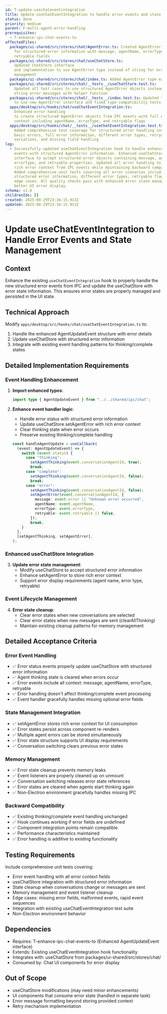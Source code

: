 ```yaml
---
id: T-update-usechateventintegration
title: Update useChatEventIntegration to handle error events and state management
status: done
priority: medium
parent: F-multi-agent-error-handling
prerequisites:
  - T-enhance-ipc-chat-events-to
affectedFiles:
  packages/ui-shared/src/stores/chat/AgentError.ts: Created AgentError interface
    for structured error information with message, agentName, errorType, and
    retryable fields
  packages/ui-shared/src/stores/chat/useChatStore.ts:
    Updated ChatStore interface
    and implementation to use AgentError type instead of string for error state
    management
  packages/ui-shared/src/stores/chat/index.ts: Added AgentError type export to barrel file for external consumption
  packages/ui-shared/src/stores/chat/__tests__/useChatStore.test.ts:
    Updated all test cases to use structured AgentError objects instead of
    string error messages with helper function
  packages/ui-shared/src/stores/chat/__tests__/index.test.ts: Updated test cases
    to use new AgentError interface and fixed type compatibility tests
  apps/desktop/src/hooks/chat/useChatEventIntegration.ts:
    Enhanced error handling
    to create structured AgentError objects from IPC events with full error
    context including agentName, errorType, and retryable flags
  apps/desktop/src/hooks/chat/__tests__/useChatEventIntegration.test.tsx:
    Added comprehensive test coverage for structured error handling including
    basic errors, full error information, different error types, retryable
    variations, and missing field handling
log:
  - Successfully updated useChatEventIntegration hook to handle enhanced error
    events with structured AgentError information. Enhanced useChatStore
    interface to accept structured error objects containing message, agentName,
    errorType, and retryable properties. Updated all error handling to support
    rich error context from IPC events while maintaining backward compatibility.
    Added comprehensive unit tests covering all error scenarios including
    structured error information, different error types, retryable flags, and
    edge cases. All quality checks pass with enhanced error state management for
    better UI error display.
schema: v1.0
childrenIds: []
created: 2025-08-29T23:34:15.913Z
updated: 2025-08-29T23:34:15.913Z
---
```


# Update useChatEventIntegration to Handle Error Events and State Management

## Context

Enhance the existing `useChatEventIntegration` hook to properly handle the new structured error events from IPC and update the useChatStore with error state information. This ensures error states are properly managed and persisted in the UI state.

## Technical Approach

Modify `apps/desktop/src/hooks/chat/useChatEventIntegration.ts` to:

1. Handle the enhanced AgentUpdateEvent structure with error details
2. Update useChatStore with structured error information
3. Integrate with existing event handling patterns for thinking/complete states

## Detailed Implementation Requirements

### Event Handling Enhancement

1. **Import enhanced types**:

   ```typescript
   import type { AgentUpdateEvent } from "../../shared/ipc/chat";
   ```

2. **Enhance event handler logic**:
   - Handle error status with structured error information
   - Update useChatStore.setAgentError with rich error context
   - Clear thinking state when error occurs
   - Preserve existing thinking/complete handling

   ```typescript
   const handleAgentUpdate = useCallback(
     (event: AgentUpdateEvent) => {
       switch (event.status) {
         case "thinking":
           setAgentThinking(event.conversationAgentId, true);
           break;
         case "complete":
           setAgentThinking(event.conversationAgentId, false);
           break;
         case "error":
           setAgentThinking(event.conversationAgentId, false);
           setAgentError(event.conversationAgentId, {
             message: event.error || "Unknown error occurred",
             agentName: event.agentName,
             errorType: event.errorType,
             retryable: event.retryable || false,
           });
           break;
       }
     },
     [setAgentThinking, setAgentError],
   );
   ```

### Enhanced useChatStore Integration

3. **Update error state management**:
   - Modify useChatStore to accept structured error information
   - Enhance setAgentError to store rich error context
   - Support error display requirements (agent name, error type, retryable)

### Event Lifecycle Management

4. **Error state cleanup**:
   - Clear error states when new conversations are selected
   - Clear error states when new messages are sent (clearAllThinking)
   - Maintain existing cleanup patterns for memory management

## Detailed Acceptance Criteria

### Error Event Handling

- ✅ Error status events properly update useChatStore with structured error information
- ✅ Agent thinking state is cleared when errors occur
- ✅ Error events include all context: message, agentName, errorType, retryable
- ✅ Error handling doesn't affect thinking/complete event processing
- ✅ Event handler gracefully handles missing optional error fields

### State Management Integration

- ✅ setAgentError stores rich error context for UI consumption
- ✅ Error states persist across component re-renders
- ✅ Multiple agent errors can be stored simultaneously
- ✅ Error state structure supports UI display requirements
- ✅ Conversation switching clears previous error states

### Memory Management

- ✅ Error state cleanup prevents memory leaks
- ✅ Event listeners are properly cleaned up on unmount
- ✅ Conversation switching releases error state references
- ✅ Error states are cleared when agents start thinking again
- ✅ Non-Electron environment gracefully handles missing IPC

### Backward Compatibility

- ✅ Existing thinking/complete event handling unchanged
- ✅ Hook continues working if error fields are undefined
- ✅ Component integration points remain compatible
- ✅ Performance characteristics maintained
- ✅ Error handling is additive to existing functionality

## Testing Requirements

Include comprehensive unit tests covering:

- Error event handling with all error context fields
- useChatStore integration with structured error information
- State cleanup when conversations change or messages are sent
- Memory management and event listener cleanup
- Edge cases: missing error fields, malformed events, rapid event sequences
- Integration with existing useChatEventIntegration test suite
- Non-Electron environment behavior

## Dependencies

- Requires: T-enhance-ipc-chat-events-to (Enhanced AgentUpdateEvent interface)
- Extends: Existing useChatEventIntegration hook functionality
- Integrates with: useChatStore from packages/ui-shared/src/stores/chat/
- Consumed by: Chat UI components for error display

## Out of Scope

- useChatStore modifications (may need minor enhancements)
- UI components that consume error state (handled in separate task)
- Error message formatting beyond storing provided context
- Retry mechanism implementation
